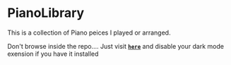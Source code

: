 # PianoLibrary

This is a collection of Piano peices I played or arranged.

Don't browse inside the repo.... Just visit [**`here`**](https://bot-7037.github.io/PianoLibrary/) and disable your dark mode exension if you have it installed
